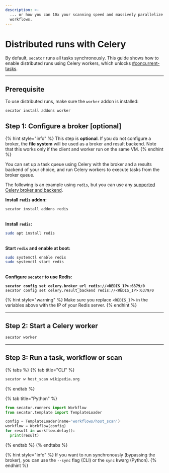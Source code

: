 ```yaml
---
description: >-
  ... or how you can 10x your scanning speed and massively parallelize your
  workflows.
---
```


# Distributed runs with Celery

By default, `secator` runs all tasks synchronously. This guide shows how to enable distributed runs using Celery workers, which unlocks [#concurrent-tasks](../for-developers/writing-workflows.md#concurrent-tasks "mention").

***

## Prerequisite

To use distributed runs, make sure the `worker` addon is installed:

```bash
secator install addons worker
```

## Step 1: Configure a broker \[optional]

{% hint style="info" %}
This step is **optional**. If you do not configure a broker, the **file system** will be used as a broker and result backend. Note that this works only if the client and worker run on the same VM.
{% endhint %}

You can set up a task queue using Celery with the broker and a results backend of your choice, and run Celery workers to execute tasks from the broker queue.

The following is an example using `redis`, but you can use any [supported Celery broker and backend](https://docs.celeryq.dev/en/stable/getting-started/backends-and-brokers/index.html).

**Install `redis` addon:**

```bash
secator install addons redis
```

\
**Install `redis`:**

```sh
sudo apt install redis
```

\
**Start `redis` and enable at boot:**

```sh
sudo systemctl enable redis
sudo systemctl start redis
```

\
**Configure `secator` to use Redis:**

<pre class="language-sh"><code class="lang-sh"><strong>secator config set celery.broker_url redis://&#x3C;REDIS_IP>:6379/0
</strong>secator config set celery.result_backend redis://&#x3C;REDIS_IP>:6379/0
</code></pre>

{% hint style="warning" %}
Make sure you replace `<REDIS_IP>` in the variables above with the IP of your Redis server.
{% endhint %}

***

## **Step 2: Start a Celery worker**

```sh
secator worker
```

***

## **Step 3: Run a task, workflow or scan**

{% tabs %}
{% tab title="CLI" %}
```bash
secator w host_scan wikipedia.org
```
{% endtab %}

{% tab title="Python" %}
```python
from secator.runners import Workflow
from secator.template import TemplateLoader

config = TemplateLoader(name='workflows/host_scan')
workflow = Workflow(config)
for result in workflow.delay():
  print(result)
```
{% endtab %}
{% endtabs %}

{% hint style="info" %}
If you want to run synchronously (bypassing the broker), you can use the `--sync` flag (CLI) or the `sync` kwarg (Python).
{% endhint %}
